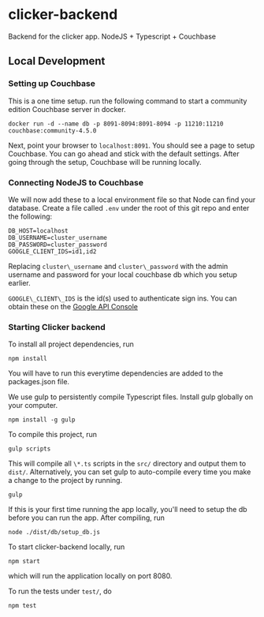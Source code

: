 # clicker-backend
Backend for the clicker app. NodeJS + Typescript + Couchbase

## Local Development

### Setting up Couchbase

This is a one time setup. run the following command to start a community edition
Couchbase server in docker.

`docker run -d --name db -p 8091-8094:8091-8094 -p 11210:11210 couchbase:community-4.5.0`

Next, point your browser to `localhost:8091`. You should see a page to setup
Couchbase. You can go ahead and stick with the default settings. After going
through the setup, Couchbase will be running locally.

### Connecting NodeJS to Couchbase

We will now add these to a local environment file so that Node can find your
database. Create a file called `.env` under the root of this git repo and enter
the following:
```
DB_HOST=localhost
DB_USERNAME=cluster_username
DB_PASSWORD=cluster_password
GOOGLE_CLIENT_IDS=id1,id2
```
Replacing `cluster\_username` and `cluster\_password` with the admin username
and password for your local couchbase db which you setup earlier.

`GOOGLE\_CLIENT\_IDS` is the id(s) used to authenticate sign ins. You can obtain
these on the [Google API Console](https://console.developers.google.com/project/_/apiui/apis/library)

### Starting Clicker backend

To install all project dependencies, run
```
npm install
```
You will have to run this everytime dependencies are added to the packages.json
file.

We use gulp to persistently compile Typescript files. Install gulp globally on
your computer.
```
npm install -g gulp
```
To compile this project, run
```
gulp scripts
```
This will compile all `\*.ts` scripts in the `src/` directory and output them
to `dist/`. Alternatively, you can set gulp to auto-compile every time you make
a change to the project by running.
```
gulp
```

If this is your first time running the app locally, you'll need to setup the db
before you can run the app. After compiling, run
```
node ./dist/db/setup_db.js
```

To start clicker-backend locally, run
```
npm start
```
which will run the application locally on port 8080.

To run the tests under `test/`, do
```
npm test
```
